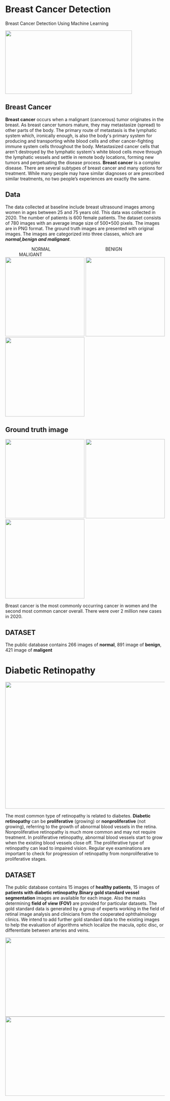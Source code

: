 # Breast Cancer Detection
Breast Cancer Detection Using Machine Learning

<img src="https://user-images.githubusercontent.com/85472607/144737247-89895143-5040-4213-9361-9fdbe87665c9.png" width="400" height="200">

## Breast Cancer

**Breast cancer** occurs when a malignant (cancerous) tumor originates in the breast. As breast cancer tumors mature, they may metastasize (spread) to other parts of the body. The primary route of metastasis is the lymphatic system which, ironically enough, is also the body's primary system for producing and transporting white blood cells and other cancer-fighting immune system cells throughout the body. Metastasized cancer cells that aren't destroyed by the lymphatic system's white blood cells move through the lymphatic vessels and settle in remote body locations, forming new tumors and perpetuating the disease process.
**Breast cancer** is a complex disease. There are several subtypes of breast cancer and many options for treatment. While many people may have similar diagnoses or are prescribed similar treatments, no two people’s experiences are exactly the same.

## Data

The data collected at baseline include breast ultrasound images among women in ages between 25 and 75 years old. This data was collected in 2020. The number of patients is 600 female patients. The dataset consists of 780 images with an average image size of 500*500 pixels. The images are in PNG format. The ground truth images are presented with original images. The images are categorized into three classes, which are ***normal,benign and malignant***.

 &nbsp; &nbsp;&nbsp; &nbsp;&nbsp; &nbsp; &nbsp; &nbsp; &nbsp; &nbsp;&nbsp; &nbsp; NORMAL &nbsp; &nbsp;&nbsp; &nbsp;&nbsp;&nbsp; &nbsp; &nbsp; &nbsp; &nbsp; &nbsp;&nbsp; &nbsp; &nbsp;&nbsp; &nbsp;&nbsp; &nbsp;&nbsp; &nbsp;&nbsp;&nbsp; &nbsp; &nbsp; &nbsp; &nbsp; BENIGN &nbsp; &nbsp;&nbsp; &nbsp;&nbsp; &nbsp;&nbsp; &nbsp;&nbsp; &nbsp;&nbsp; &nbsp;&nbsp; &nbsp; &nbsp; &nbsp; &nbsp;&nbsp;&nbsp; &nbsp; &nbsp; &nbsp; &nbsp; &nbsp;&nbsp; &nbsp; &nbsp; MALIGANT   
<img src="https://user-images.githubusercontent.com/85472607/144863751-ed172bfd-e677-408f-8362-c9160a4520e7.png" width="250" height="250">                         <img src="https://user-images.githubusercontent.com/85472607/144863176-c1bd6468-abe1-4b22-ae29-1ea693578d2c.png" width="250" height="250">                                  <img src="https://user-images.githubusercontent.com/85472607/144863993-60c4f7e1-4941-4388-8ea5-10e94f50ad3c.png" width="250" height="250">

## Ground truth image

<img src="https://user-images.githubusercontent.com/85472607/144879092-35859374-aed5-49a8-8ede-9b0a2f70deb2.png" width="250" height="250">                         <img src="https://user-images.githubusercontent.com/85472607/144879280-a0666cd6-4ee1-4978-b476-0b5b7663b2fe.png" width="250" height="250">                                  <img src="https://user-images.githubusercontent.com/85472607/144865342-79ab4667-53df-4ae9-9860-5bb2cb86d671.png" width="250" height="250">

Breast cancer is the most commonly occurring cancer in women and the second most common cancer overall. There were over 2 million new cases in 2020.
## DATASET
The public database contains 266 images of **normal**, 891 image of **benign**, 421 image of **maligent**

# Diabetic Retinopathy

<img src="https://user-images.githubusercontent.com/85472607/144883184-15b50095-6838-4c24-868d-720c4fe0ca7e.jpg" width="600" height="400">

The most common type of retinopathy is related to diabetes. **Diabetic retinopathy** can be **proliferative** (growing) or **nonproliferative** (not growing), referring to the growth of abnormal blood vessels in the retina. Nonproliferative retinopathy is much more common and may not require treatment. In proliferative retinopathy, abnormal blood vessels start to grow when the existing blood vessels close off. The proliferative type of retinopathy can lead to impaired vision. Regular eye examinations are important to check for progression of retinopathy from nonproliferative to proliferative stages.
## DATASET
The public database contains 15 images of **healthy patients**, 15 images of **patients with diabetic retinopathy**.**Binary gold standard vessel segmentation** images are available for each image. Also the masks determining **field of view (FOV)** are provided for particular datasets. The gold standard data is generated by a group of experts working in the field of retinal image analysis and clinicians from the cooperated ophthalmology clinics. We intend to add further gold standard data to the existing images to help the evaluation of algorithms which localize the macula, optic disc, or differentiate between arteries and veins.

<img src="https://user-images.githubusercontent.com/85472607/144879999-5545c0f4-38ce-4cac-8495-4339a96bd536.png" width="700" height="250">    

<img src="https://user-images.githubusercontent.com/85472607/144880858-dbede91b-ed60-4199-87c2-426f3c2464f3.png" width="700" height="250">     





